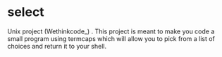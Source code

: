 # select
Unix project (Wethinkcode_) . This project is meant to make you code a small program using termcaps which will allow you to pick from a list of choices and return it to your shell.
